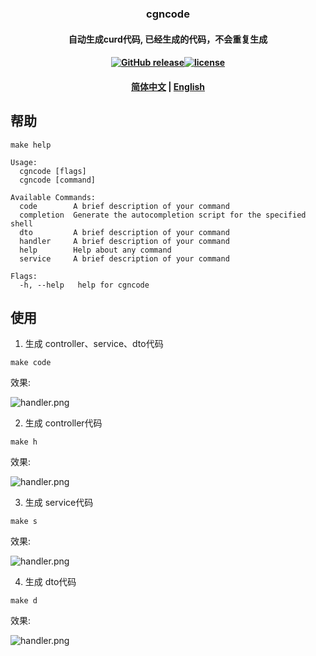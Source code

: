 ### <p align="center">cgncode</p>
#### <p align="center">自动生成curd代码, 已经生成的代码，不会重复生成</p>
#### <p align="center"><a href="https://github.com/mazezen/cgncode/releases"><img src="https://img.shields.io/github/release/cgncode/releases.svg" alt="GitHub release"></a><a href="https://github.com/mazezen/cgncode/blob/master/LICENSE"><img src="https://img.shields.io/github/license/mashape/apistatus.svg" alt="license"></a><p>
#### <p align="center"><a href="./README.md" target="_blank">简体中文</a> | <a href="./README_en.md" target="_blank">English</a> </p>

## 帮助
```shell
make help
```
```shell
Usage:
  cgncode [flags]
  cgncode [command]

Available Commands:
  code        A brief description of your command
  completion  Generate the autocompletion script for the specified shell
  dto         A brief description of your command
  handler     A brief description of your command
  help        Help about any command
  service     A brief description of your command

Flags:
  -h, --help   help for cgncode
```

## 使用
1. 生成 controller、service、dto代码
```shell
make code
```
效果:

![handler.png](images/code.png)

2. 生成 controller代码
```shell
make h 
```
效果:

![handler.png](images/handler.png)

3. 生成 service代码
```shell
make s 
```
效果:

![handler.png](images/service.png)

4. 生成 dto代码
```shell
make d
```
效果:

![handler.png](images/dto.png)